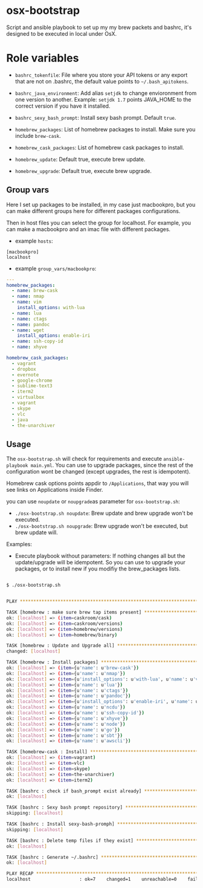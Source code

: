 # osx-bootstrap

Script and ansible playbook to set up my my brew packets and bashrc, it's designed to be executed in local under OsX. 

# Role variables

- `bashrc_tokenfile`: File where you store your API tokens or any export that are not on .bashrc, the default value points to `~/.bash_apitokens`.
- `bashrc_java_environment`: Add alias `setjdk` to change envioronment from one version to another. Example: `setjdk 1.7` points JAVA_HOME to the correct version if you have it installed.
- `bashrc_sexy_bash_prompt`: Install sexy bash prompt. Default `true`.

- `homebrew_packages`: List of homebrew packages to install. Make sure you include `brew-cask`.
- `homebrew_cask_packages`: List of homebrew cask packages to install.
- `homebrew_update`: Default true, execute brew update.
- `homebrew_upgrade`: Default true, execute brew upgrade.

## Group vars

Here I set up packages to be installed, in my case just macbookpro, but you can make different groups here for different packages configurations.

Then in host files you can select the group for localhost. For example, you can make a macbookpro and an imac file with different packages.

- example `hosts`:

```
[macbookpro]
localhost
```

- example `group_vars/macbookpro`:

```yaml
---
homebrew_packages:
  - name: brew-cask
  - name: nmap
  - name: vim
    install_options: with-lua
  - name: lua
  - name: ctags
  - name: pandoc
  - name: wget
    install_options: enable-iri
  - name: ssh-copy-id
  - name: xhyve

homebrew_cask_packages:
  - vagrant
  - dropbox
  - evernote
  - google-chrome
  - sublime-text3
  - iterm2
  - virtualbox
  - vagrant
  - skype
  - vlc
  - java
  - the-unarchiver
```

## Usage

The `osx-bootstrap.sh` will check for requirements and execute `ansible-playbook main.yml`. You can use to upgrade packages, since the rest of the configuration wont be changed (except upgrades, the rest is idempotent).

Homebrew cask options points appdir to `/Applications`, that way you will see links on Applications inside Finder.

you can use `noupdate` or `noupgrade`as parameter for `osx-bootstrap.sh`:

- `./osx-bootstrap.sh noupdate`: Brew update and brew upgrade won't be executed.
- `./osx-bootstrap.sh noupgrade`: Brew upgrade won't be executed, but brew update will.

Examples:

- Execute playbook without parameters: If nothing changes all but the update/upgrade will be idempotent. So you can use to upgrade your packages, or to install new if you modifiy the brew_packages lists.

```bash

$ ./osx-bootstrap.sh


PLAY ***************************************************************************

TASK [homebrew : make sure brew tap items present] *****************************
ok: [localhost] => (item=caskroom/cask)
ok: [localhost] => (item=caskroom/versions)
ok: [localhost] => (item=homebrew/versions)
ok: [localhost] => (item=homebrew/binary)

TASK [homebrew : Update and Upgrade all] ***************************************
changed: [localhost]

TASK [homebrew : Install packages] *********************************************
ok: [localhost] => (item={u'name': u'brew-cask'})
ok: [localhost] => (item={u'name': u'nmap'})
ok: [localhost] => (item={u'install_options': u'with-lua', u'name': u'vim'})
ok: [localhost] => (item={u'name': u'lua'})
ok: [localhost] => (item={u'name': u'ctags'})
ok: [localhost] => (item={u'name': u'pandoc'})
ok: [localhost] => (item={u'install_options': u'enable-iri', u'name': u'wget'})
ok: [localhost] => (item={u'name': u'ncdu'})
ok: [localhost] => (item={u'name': u'ssh-copy-id'})
ok: [localhost] => (item={u'name': u'xhyve'})
ok: [localhost] => (item={u'name': u'node'})
ok: [localhost] => (item={u'name': u'go'})
ok: [localhost] => (item={u'name': u'sbt'})
ok: [localhost] => (item={u'name': u'awscli'})

TASK [homebrew-cask : Install] *************************************************
ok: [localhost] => (item=vagrant)
ok: [localhost] => (item=vlc)
ok: [localhost] => (item=skype)
ok: [localhost] => (item=the-unarchiver)
ok: [localhost] => (item=iterm2)

TASK [bashrc : check if bash_prompt exist already] *****************************
ok: [localhost]

TASK [bashrc : Sexy bash prompt repository] ************************************
skipping: [localhost]

TASK [bashrc : Install sexy-bash-promph] ***************************************
skipping: [localhost]

TASK [bashrc : Delete temp files if they exist] ********************************
ok: [localhost]

TASK [bashrc : Generate ~/.bashrc] *********************************************
ok: [localhost]

PLAY RECAP *********************************************************************
localhost                  : ok=7    changed=1    unreachable=0    failed=0

```
